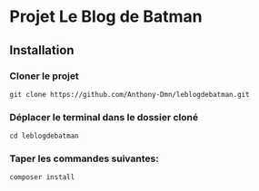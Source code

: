 # Projet Le Blog de Batman

## Installation

### Cloner le projet

```
git clone https://github.com/Anthony-Dmn/leblogdebatman.git
```

### Déplacer le terminal dans le dossier cloné

```
cd leblogdebatman
```

### Taper les commandes suivantes:

```
composer install
```